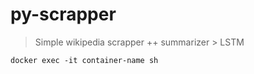 # py-scrapper

> Simple wikipedia scrapper ++ summarizer > LSTM

```Docker
docker exec -it container-name sh
```